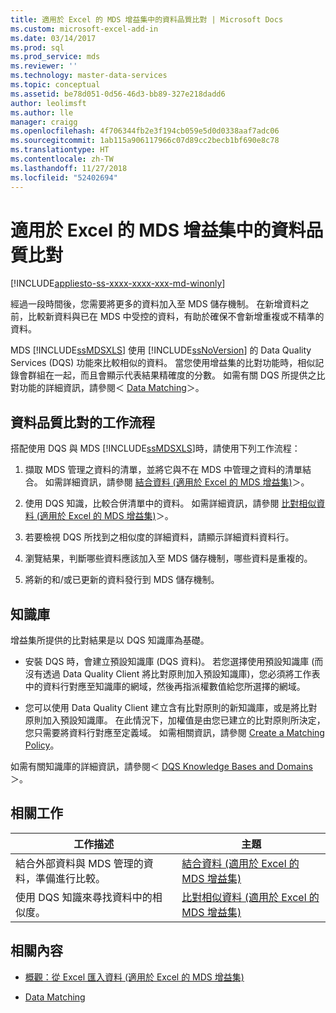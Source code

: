 ```yaml
---
title: 適用於 Excel 的 MDS 增益集中的資料品質比對 | Microsoft Docs
ms.custom: microsoft-excel-add-in
ms.date: 03/14/2017
ms.prod: sql
ms.prod_service: mds
ms.reviewer: ''
ms.technology: master-data-services
ms.topic: conceptual
ms.assetid: be78d051-0d56-46d3-bb89-327e218dadd6
author: leolimsft
ms.author: lle
manager: craigg
ms.openlocfilehash: 4f706344fb2e3f194cb059e5d0d0338aaf7adc06
ms.sourcegitcommit: 1ab115a906117966c07d89cc2becb1bf690e8c78
ms.translationtype: HT
ms.contentlocale: zh-TW
ms.lasthandoff: 11/27/2018
ms.locfileid: "52402694"
---
```

# <a name="data-quality-matching-in-the-mds-add-in-for-excel"></a>適用於 Excel 的 MDS 增益集中的資料品質比對

[!INCLUDE[appliesto-ss-xxxx-xxxx-xxx-md-winonly](../../includes/appliesto-ss-xxxx-xxxx-xxx-md-winonly.md)]

  經過一段時間後，您需要將更多的資料加入至 MDS 儲存機制。 在新增資料之前，比較新資料與已在 MDS 中受控的資料，有助於確保不會新增重複或不精準的資料。  
  
 MDS [!INCLUDE[ssMDSXLS](../../includes/ssmdsxls-md.md)] 使用 [!INCLUDE[ssNoVersion](../../includes/ssnoversion-md.md)] 的 Data Quality Services (DQS) 功能來比較相似的資料。 當您使用增益集的比對功能時，相似記錄會群組在一起，而且會顯示代表結果精確度的分數。 如需有關 DQS 所提供之比對功能的詳細資訊，請參閱＜ [Data Matching](../../data-quality-services/data-matching.md)＞。  
  
## <a name="workflow-for-data-quality-matching"></a>資料品質比對的工作流程  
 搭配使用 DQS 與 MDS [!INCLUDE[ssMDSXLS](../../includes/ssmdsxls-md.md)]時，請使用下列工作流程：  
  
1.  擷取 MDS 管理之資料的清單，並將它與不在 MDS 中管理之資料的清單結合。 如需詳細資訊，請參閱 [結合資料 &#40;適用於 Excel 的 MDS 增益集&#41;](../../master-data-services/microsoft-excel-add-in/combine-data-mds-add-in-for-excel.md)＞。  
  
2.  使用 DQS 知識，比較合併清單中的資料。 如需詳細資訊，請參閱 [比對相似資料 &#40;適用於 Excel 的 MDS 增益集&#41;](../../master-data-services/microsoft-excel-add-in/match-similar-data-mds-add-in-for-excel.md)＞。  
  
3.  若要檢視 DQS 所找到之相似度的詳細資料，請顯示詳細資料資料行。  
  
4.  瀏覽結果，判斷哪些資料應該加入至 MDS 儲存機制，哪些資料是重複的。  
  
5.  將新的和/或已更新的資料發行到 MDS 儲存機制。  
  
## <a name="knowledge-bases"></a>知識庫  
 增益集所提供的比對結果是以 DQS 知識庫為基礎。  
  
-   安裝 DQS 時，會建立預設知識庫 (DQS 資料)。 若您選擇使用預設知識庫 (而沒有透過 Data Quality Client 將比對原則加入預設知識庫)，您必須將工作表中的資料行對應至知識庫的網域，然後再指派權數值給您所選擇的網域。  
  
-   您可以使用 Data Quality Client 建立含有比對原則的新知識庫，或是將比對原則加入預設知識庫。 在此情況下，加權值是由您已建立的比對原則所決定，您只需要將資料行對應至定義域。 如需相關資訊，請參閱 [Create a Matching Policy](../../data-quality-services/create-a-matching-policy.md)。  
  
 如需有關知識庫的詳細資訊，請參閱＜ [DQS Knowledge Bases and Domains](../../data-quality-services/dqs-knowledge-bases-and-domains.md)＞。  
  
## <a name="related-tasks"></a>相關工作  
  
|工作描述|主題|  
|----------------------|-----------|  
|結合外部資料與 MDS 管理的資料，準備進行比較。|[結合資料 &#40;適用於 Excel 的 MDS 增益集&#41;](../../master-data-services/microsoft-excel-add-in/combine-data-mds-add-in-for-excel.md)|  
|使用 DQS 知識來尋找資料中的相似度。|[比對相似資料 &#40;適用於 Excel 的 MDS 增益集&#41;](../../master-data-services/microsoft-excel-add-in/match-similar-data-mds-add-in-for-excel.md)|  
  
## <a name="related-content"></a>相關內容  
  
-   [概觀：從 Excel 匯入資料 &#40;適用於 Excel 的 MDS 增益集&#41;](../../master-data-services/microsoft-excel-add-in/overview-importing-data-from-excel-mds-add-in-for-excel.md)  
  
-   [Data Matching](../../data-quality-services/data-matching.md)  
  
  
